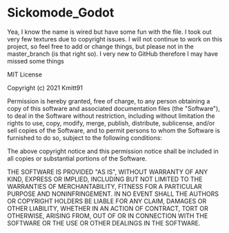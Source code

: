 # Sickomode_Godot

Yea, I know the name is wired but have some fun with the file. I took out very few textures due to copyright issues.
I will not continue to work on this project, so feel free to add or change things, but please not in the master_branch (is that right so).
I very new to GitHub therefore I may have missed some things


MIT License

Copyright (c) 2021 Kmitt91

Permission is hereby granted, free of charge, to any person obtaining a copy
of this software and associated documentation files (the "Software"), to deal
in the Software without restriction, including without limitation the rights
to use, copy, modify, merge, publish, distribute, sublicense, and/or sell
copies of the Software, and to permit persons to whom the Software is
furnished to do so, subject to the following conditions:

The above copyright notice and this permission notice shall be included in all
copies or substantial portions of the Software.

THE SOFTWARE IS PROVIDED "AS IS", WITHOUT WARRANTY OF ANY KIND, EXPRESS OR
IMPLIED, INCLUDING BUT NOT LIMITED TO THE WARRANTIES OF MERCHANTABILITY,
FITNESS FOR A PARTICULAR PURPOSE AND NONINFRINGEMENT. IN NO EVENT SHALL THE
AUTHORS OR COPYRIGHT HOLDERS BE LIABLE FOR ANY CLAIM, DAMAGES OR OTHER
LIABILITY, WHETHER IN AN ACTION OF CONTRACT, TORT OR OTHERWISE, ARISING FROM,
OUT OF OR IN CONNECTION WITH THE SOFTWARE OR THE USE OR OTHER DEALINGS IN THE
SOFTWARE.
